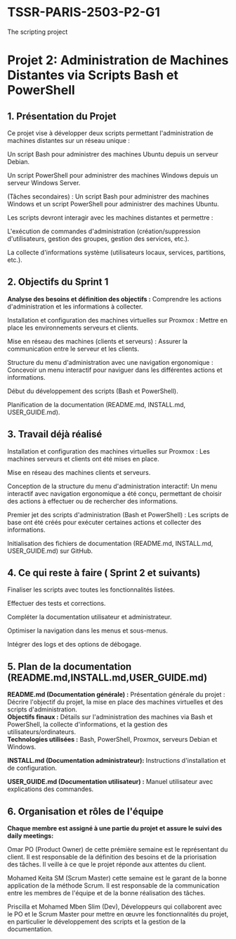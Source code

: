 # TSSR-PARIS-2503-P2-G1
The scripting project

# Projet 2: Administration de Machines Distantes via Scripts Bash et PowerShell

## 1. Présentation du Projet

Ce projet vise à développer deux scripts permettant l'administration de machines distantes sur un réseau unique :

Un script Bash pour administrer des machines Ubuntu depuis un serveur Debian.

Un script PowerShell pour administrer des machines Windows depuis un serveur Windows Server.

(Tâches secondaires) : Un script Bash pour administrer des machines Windows et un script PowerShell pour administrer des machines Ubuntu.

Les scripts devront interagir avec les machines distantes et permettre :

L'exécution de commandes d'administration (création/suppression d'utilisateurs, gestion des groupes, gestion des services, etc.).

La collecte d'informations système (utilisateurs locaux, services, partitions, etc.).



## 2. Objectifs du Sprint 1

**Analyse des besoins et définition des objectifs :** Comprendre les actions d'administration et les informations à collecter.

Installation et configuration des machines virtuelles sur Proxmox : Mettre en place les environnements serveurs et clients.

Mise en réseau des machines (clients et serveurs) : Assurer la communication entre le serveur et les clients.

Structure du menu d'administration avec une navigation ergonomique : Concevoir un menu interactif pour naviguer dans les différentes actions et informations.

Début du développement des scripts (Bash et PowerShell).

Planification de la documentation (README.md, INSTALL.md, USER_GUIDE.md).

## 3. Travail déjà réalisé

Installation et configuration des machines virtuelles sur Proxmox : Les machines serveurs et clients ont été mises en place.

Mise en réseau des machines clients et serveurs.

Conception de la structure du menu d'administration interactif: Un menu interactif avec navigation ergonomique a été conçu, permettant de choisir des actions à effectuer ou de rechercher des informations.

Premier jet des scripts d'administration (Bash et PowerShell) : Les scripts de base ont été créés pour exécuter certaines actions et collecter des informations.

Initialisation des fichiers de documentation (README.md, INSTALL.md, USER_GUIDE.md) sur GitHub.

## 4. Ce qui reste à faire ( Sprint 2 et suivants)

Finaliser les scripts avec toutes les fonctionnalités listées.

Effectuer des tests et corrections.

Compléter la documentation utilisateur et administrateur.

Optimiser la navigation dans les menus et sous-menus.

Intégrer des logs et des options de débogage.

## 5. Plan de la documentation (README.md,INSTALL.md,USER_GUIDE.md)

**README.md (Documentation générale) :** Présentation générale du projet : Décrire l'objectif du projet, la mise en place des machines virtuelles et des scripts d'administration.   
**Objectifs finaux :** Détails sur l'administration des machines via Bash et PowerShell, la collecte d'informations, et la gestion des utilisateurs/ordinateurs.  
**Technologies utilisées :** Bash, PowerShell, Proxmox, serveurs Debian et Windows.  

**INSTALL.md (Documentation administrateur):** Instructions d'installation et de configuration.

**USER_GUIDE.md (Documentation utilisateur) :** Manuel utilisateur avec explications des commandes.

## 6. Organisation et rôles de l'équipe

**Chaque membre est assigné à une partie du projet et assure le suivi des daily meetings:**

Omar PO (Product Owner) de cette prémière semaine est le représentant du client. 
Il est responsable de la définition des besoins et de la priorisation des tâches. Il veille à ce que le projet réponde aux attentes du client.

Mohamed Keita SM (Scrum Master) cette semaine est le garant de la bonne application de la méthode Scrum. 
Il est responsable de la communication entre les membres de l'équipe et de la bonne réalisation des tâches.

Priscilla et Mohamed Mben Slim (Dev), Développeurs qui collaborent avec le PO et le Scrum Master pour mettre en œuvre les fonctionnalités du projet, en particulier le développement des scripts et la gestion de la documentation.






